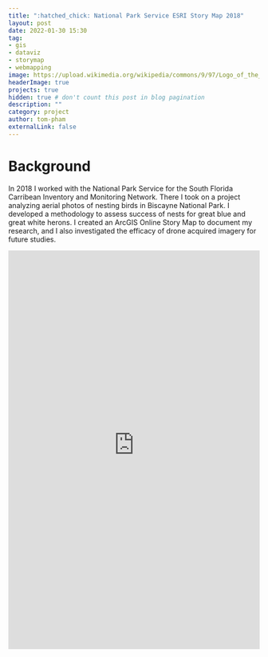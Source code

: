 ```yaml
---
title: ":hatched_chick: National Park Service ESRI Story Map 2018"
layout: post
date: 2022-01-30 15:30
tag: 
- gis
- dataviz
- storymap
- webmapping
image: https://upload.wikimedia.org/wikipedia/commons/9/97/Logo_of_the_United_States_National_Park_Service.svg
headerImage: true
projects: true
hidden: true # don't count this post in blog pagination
description: ""
category: project
author: tom-pham
externalLink: false
---
```


# Background
In 2018 I worked with the National Park Service for the South Florida Carribean
Inventory and Monitoring Network. There I took on a project analyzing aerial
photos of nesting birds in Biscayne National Park. I developed a methodology
to assess success of nests for great blue and great white herons. I created
an ArcGIS Online Story Map to document my research, and I also investigated
the efficacy of drone acquired imagery for future studies. 

<iframe width="100%" height="800px" src="https://portlandcc.maps.arcgis.com/apps/Cascade/index.html?appid=8f40ccc1514b46ba855c7832f5d50361" frameborder="0" scrolling="yes"></iframe>

